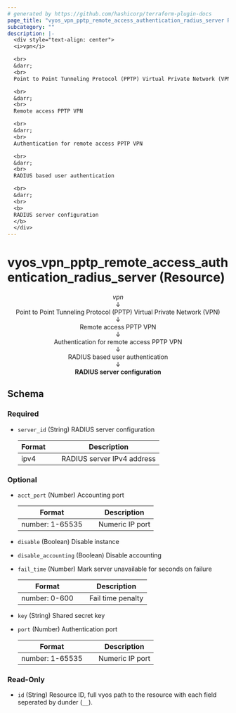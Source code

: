 ```yaml
---
# generated by https://github.com/hashicorp/terraform-plugin-docs
page_title: "vyos_vpn_pptp_remote_access_authentication_radius_server Resource - vyos"
subcategory: ""
description: |-
  <div style="text-align: center">
  <i>vpn</i>

  <br>
  &darr;
  <br>
  Point to Point Tunneling Protocol (PPTP) Virtual Private Network (VPN)

  <br>
  &darr;
  <br>
  Remote access PPTP VPN

  <br>
  &darr;
  <br>
  Authentication for remote access PPTP VPN

  <br>
  &darr;
  <br>
  RADIUS based user authentication

  <br>
  &darr;
  <br>
  <b>
  RADIUS server configuration
  </b>
  </div>
---
```


# vyos_vpn_pptp_remote_access_authentication_radius_server (Resource)

<div style="text-align: center">
<i>vpn</i>

<br>
&darr;
<br>
Point to Point Tunneling Protocol (PPTP) Virtual Private Network (VPN)

<br>
&darr;
<br>
Remote access PPTP VPN

<br>
&darr;
<br>
Authentication for remote access PPTP VPN

<br>
&darr;
<br>
RADIUS based user authentication

<br>
&darr;
<br>
<b>
RADIUS server configuration
</b>
</div>



<!-- schema generated by tfplugindocs -->
## Schema

### Required

- `server_id` (String) RADIUS server configuration

    |  Format &emsp; | Description  |
    |----------|---------------|
    |  ipv4  &emsp; |  RADIUS server IPv4 address  |

### Optional

- `acct_port` (Number) Accounting port

    |  Format &emsp; | Description  |
    |----------|---------------|
    |  number: 1-65535  &emsp; |  Numeric IP port  |
- `disable` (Boolean) Disable instance
- `disable_accounting` (Boolean) Disable accounting
- `fail_time` (Number) Mark server unavailable for <n> seconds on failure

    |  Format &emsp; | Description  |
    |----------|---------------|
    |  number: 0-600  &emsp; |  Fail time penalty  |
- `key` (String) Shared secret key
- `port` (Number) Authentication port

    |  Format &emsp; | Description  |
    |----------|---------------|
    |  number: 1-65535  &emsp; |  Numeric IP port  |

### Read-Only

- `id` (String) Resource ID, full vyos path to the resource with each field seperated by dunder (`__`).
